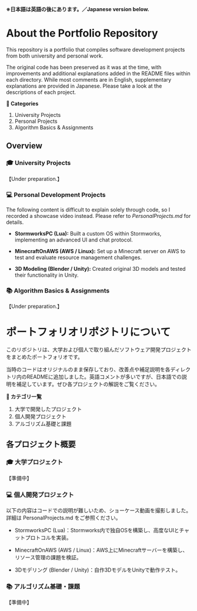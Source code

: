 **※日本語は英語の後にあります。／Japanese version below.**


# **About the Portfolio Repository**

This repository is a portfolio that compiles software development projects from both university and personal work.

The original code has been preserved as it was at the time, with improvements and additional explanations added in the README files within each directory. While most comments are in English, supplementary explanations are provided in Japanese. Please take a look at the descriptions of each project.


**📂 Categories**
1. University Projects
2. Personal Projects
3. Algorithm Basics \& Assignments

## **Overview**

### **🎓 University Projects**
【Under preparation.】

### **💻 Personal Development Projects**

The following content is difficult to explain solely through code, so I recorded a showcase video instead. Please refer to *PersonalProjects.md* for details.

- **StormworksPC (Lua):** Built a custom OS within Stormworks, implementing an advanced UI and chat protocol.

- **MinecraftOnAWS (AWS / Linux):** Set up a Minecraft server on AWS to test and evaluate resource management challenges.

- **3D Modeling (Blender / Unity):** Created original 3D models and tested their functionality in Unity.

### **📚 Algorithm Basics \& Assignments**
【Under preparation.】



# **ポートフォリオリポジトリについて**

このリポジトリは、大学および個人で取り組んだソフトウェア開発プロジェクトをまとめたポートフォリオです。

当時のコードはオリジナルのまま保存しており、改善点や補足説明を各ディレクトリ内のREADMEに追加しました。英語コメントが多いですが、日本語での説明を補足しています。ぜひ各プロジェクトの解説をご覧ください。

**📂 カテゴリ一覧**
1. 大学で開発したプロジェクト
2. 個人開発プロジェクト
3. アルゴリズム基礎と課題


## **各プロジェクト概要**

### **🎓 大学プロジェクト**
【準備中】


### **💻 個人開発プロジェクト**

以下の内容はコードでの説明が難しいため、ショーケース動画を撮影しました。詳細は PersonalProjects.md をご参照ください。

- StormworksPC (Lua)：Stormworks内で独自OSを構築し、高度なUIとチャットプロトコルを実装。

- MinecraftOnAWS (AWS / Linux)：AWS上にMinecraftサーバーを構築し、リソース管理の課題を検証。

- 3Dモデリング (Blender / Unity)：自作3DモデルをUnityで動作テスト。


### **📚 アルゴリズム基礎・課題**
【準備中】

